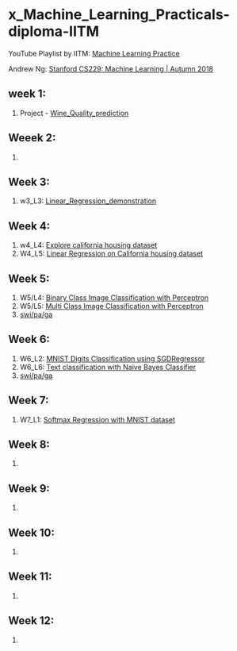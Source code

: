 # x_Machine_Learning_Practicals-diploma-IITM

YouTube Playlist by IITM: [Machine Learning Practice](https://www.youtube.com/playlist?list=PLZ2ps__7DhBb3ovNQam2c_WcGeiW9OhQo)

Andrew Ng: [Stanford CS229: Machine Learning | Autumn 2018](https://www.youtube.com/playlist?list=PLoROMvodv4rMiGQp3WXShtMGgzqpfVfbU)

## week 1:
1. Project - [Wine_Quality_prediction](https://www.kaggle.com/code/shailx/wine-quality-prediction-end-to-end-ml-projects/edit)

## Weeek 2:

1. 


## Week 3:

1. w3_L3: [Linear_Regression_demonstration](https://www.kaggle.com/code/shailx/linear-regression-1/edit/run/96091208)

## Week 4:

1. w4_L4: [Explore california housing dataset](https://www.kaggle.com/shailx/exploring-california-housing-dataset/edit)
2. W4_L5: [Linear Regression on California housing dataset](https://www.kaggle.com/shailx/linear-regression-on-california-housing-dataset/edit)


## Week 5:

1. W5/L4: [Binary Class Image Classification with Perceptron](https://www.kaggle.com/shailx/binary-class-image-classification-with-perceptron/edit)
2. W5/L5: [Multi Class Image Classification with Perceptron](https://www.kaggle.com/shailx/multi-class-image-classification-with-perceptron/edit)
3. [swi/pa/ga](https://www.kaggle.com/code/shailx/x-w5-mlp-swi-pa-ga/edit)

## Week 6:

1. W6_L2: [MNIST Digits Classification using SGDRegressor](https://www.kaggle.com/shailx/mnist-digits-classification-using-sgdregressor/edit)
2. W6_L6: [Text classification with Naive Bayes Classifier](https://www.kaggle.com/shailx/text-classification-with-naive-bayes-classifier/edit)
3. [swi/pa/ga](https://www.kaggle.com/code/shailx/x-w6-mlp-swi-aq-pa-ga/edit)


## Week 7:

1. W7_L1: [Softmax Regression with MNIST dataset](https://www.kaggle.com/shailx/softmax-regression-with-mnist-dataset/edit)



## Week 8:

1.



## Week 9:

1.

## Week 10:

1.



## Week 11:

1.



## Week 12:

1.





